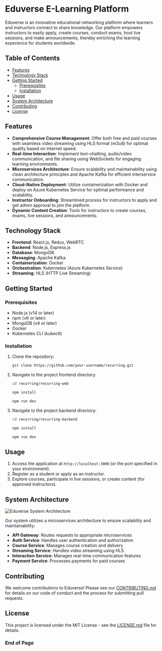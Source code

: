 # Eduverse E-Learning Platform

Eduverse is an innovative educational networking platform where learners and instructors connect to share knowledge. Our platform empowers instructors to easily apply, create courses, conduct exams, host live sessions, and make announcements, thereby enriching the learning experience for students worldwide.

## Table of Contents
- [Features](#features)
- [Technology Stack](#technology-stack)
- [Getting Started](#getting-started)
  - [Prerequisites](#prerequisites)
  - [Installation](#installation)
- [Usage](#usage)
- [System Architecture](#system-architecture)
- [Contributing](#contributing)
- [License](#license)

## Features

- **Comprehensive Course Management**: Offer both free and paid courses with seamless video streaming using HLS format (m3u8) for optimal quality based on internet speed.
- **Real-time Interaction**: Implement text-chatting, audio/video communication, and file sharing using WebSockets for engaging learning environments.
- **Microservices Architecture**: Ensure scalability and maintainability using clean architecture principles and Apache Kafka for efficient interservice communication.
- **Cloud-Native Deployment**: Utilize containerization with Docker and deploy on Azure Kubernetes Service for optimal performance and scalability.
- **Instructor Onboarding**: Streamlined process for instructors to apply and get admin approval to join the platform.
- **Dynamic Content Creation**: Tools for instructors to create courses, exams, live sessions, and announcements.

## Technology Stack

- **Frontend**: React.js, Redux, WebRTC
- **Backend**: Node.js, Express.js
- **Database**: MongoDB
- **Messaging**: Apache Kafka
- **Containerization**: Docker
- **Orchestration**: Kubernetes (Azure Kubernetes Service)
- **Streaming**: HLS (HTTP Live Streaming)

## Getting Started

### Prerequisites

- Node.js (v14 or later)
- npm (v6 or later)
- MongoDB (v4 or later)
- Docker
- Kubernetes CLI (kubectl)

### Installation

1. Clone the repository:

   ```bash
   git clone https://github.com/your-username/recurring.git
   ```

2. Navigate to the project frontend directory:

   ```bash
   cd recurring/recurring-web
   ```

   ```bash
   npm install
   ```

   ```bash
   npm run dev
   ```

3. Navigate to the project backend directory:

   ```bash
   cd recurring/recurring-backend
   ```

   ```bash
   npm install
   ```

   ```bash
   npm run dev
   ```

## Usage

1. Access the application at `http://localhost:3000` (or the port specified in your environment).
2. Register as a student or apply as an instructor.
3. Explore courses, participate in live sessions, or create content (for approved instructors).

## System Architecture

![Eduverse System Architecture](./docs/system-architecture.png)

Our system utilizes a microservices architecture to ensure scalability and maintainability:

- **API Gateway**: Routes requests to appropriate microservices
- **Auth Service**: Handles user authentication and authorization
- **Course Service**: Manages course creation and delivery
- **Streaming Service**: Handles video streaming using HLS
- **Interaction Service**: Manages real-time communication features
- **Payment Service**: Processes payments for paid courses

## Contributing

We welcome contributions to Eduverse! Please see our [CONTRIBUTING.md](CONTRIBUTING.md) for details on our code of conduct and the process for submitting pull requests.

## License

This project is licensed under the MIT License - see the [LICENSE.md](LICENSE.md) file for details.



### End of Page
